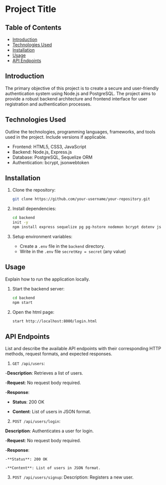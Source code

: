 # Project Title

## Table of Contents

- [Introduction](#introduction)
- [Technologies Used](#technologies-used)
- [Installation](#installation)
- [Usage](#usage)
- [API Endpoints](#api-endpoints)

## Introduction

The primary objective of this project is to create a secure and user-friendly authentication system using Node.js and PostgreSQL. 
The project aims to provide a robust backend architecture and frontend interface for user registration and authentication processes.

## Technologies Used

Outline the technologies, programming languages, frameworks, and tools used in the project. Include versions if applicable.

- Frontend: HTML5, CSS3, JavaScript
- Backend: Node.js, Express.js
- Database: PostgreSQL, Sequelize ORM
- Authentication: bcrypt, jsonwebtoken

## Installation

1. Clone the repository:

    ```bash
    git clone https://github.com/your-username/your-repository.git
    ```

2. Install dependencies:

    ```bash
    cd backend
    init -y
    npm install express sequelize pg pg-hstore nodemon bcrypt dotenv jsonwebtoken cookie-parser
    ```

3. Setup environment variables:

    - Create a `.env` file in the `backend` directory.
    - Write in the `.env` file `secretKey = secret` (any value)


## Usage

Explain how to run the application locally.

1. Start the backend server:

    ```bash
    cd backend
    npm start
    ```

2. Open the html page:

    ```bash
    start http://localhost:8000/login.html
    ```

## API Endpoints

List and describe the available API endpoints with their corresponding HTTP methods, request formats, and expected responses.

1. `GET /api/users`: 

-**Description**: Retrieves a list of users.

-**Request**: No request body required.

-**Response**:

   - **Status**: 200 OK

   - **Content**: List of users in JSON format.


2. `POST /api/users/login`: 

**Description**: Authenticates a user for login.

-**Request**: No request body required.

-**Response**:

    -**Status**: 200 OK

    -**Content**: List of users in JSON format.


3.  `POST /api/users/signup`: Description: Registers a new user.


